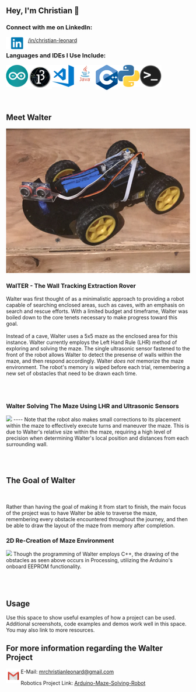 ## Hey, I'm Christian 👋

### Connect with me on LinkedIn: 
<img align="left" alt="Christian Leonard | LinkedIn" width="60px" src="https://github.com/MrChristianL/MrChristianL/blob/main/Linkedin-logo.png" /> [/in/christian-leonard]

### Languages and IDEs I Use Include:

<img align="left" alt="Arduino" width="60px" src="https://github.com/MrChristianL/MrChristianL/blob/main/arduino-1-logo-png-transparent.png" />   <img align="left" alt="Processing" width="66px" src="https://github.com/MrChristianL/MrChristianL/blob/main/180px-Processing_3_logo.png" />  <img align="left" alt="Visual Studio Code" width="60px" src="https://raw.githubusercontent.com/github/explore/80688e429a7d4ef2fca1e82350fe8e3517d3494d/topics/visual-studio-code/visual-studio-code.png" /> <img align="left" alt="Java" width="60px" src="https://github.com/MrChristianL/MrChristianL/blob/main/java_logo.jpg" />  <img align="left" alt="C++" width="60px" src="https://github.com/MrChristianL/MrChristianL/blob/main/1200px-ISO_C%2B%2B_Logo.svg.png" /> <img align="left" alt="Python" width="60px" src="https://github.com/MrChristianL/MrChristianL/blob/main/Python_logo_icon.png" /> <img align="left" alt="Terminal" width="60px" src="https://raw.githubusercontent.com/github/explore/80688e429a7d4ef2fca1e82350fe8e3517d3494d/topics/terminal/terminal.png" />

<br/><br/>
<br/><br/>
<br/><br/>

<!-- ABOUT THE PROJECT -->
## Meet Walter
<img src="https://github.com/MrChristianL/MrChristianL/blob/main/Walter.jpg" width="600">

### WalTER - The Wall Tracking Extraction Rover
Walter was first thought of as a minimalistic approach to providing a robot capable of searching enclosed areas, such as caves, with an emphasis on search and rescue efforts. With a limited budget and timeframe, Walter was boiled down to the core tenets necessary to make progress toward this goal.
<br/><br/>
Instead of a cave, Walter uses a 5x5 maze as the enclosed area for this instance. Walter currently employs the Left Hand Rule (LHR) method of exploring and solving the maze. The single ultrasonic sensor fastened to the front of the robot allows Walter to detect the presense of walls within the maze, and then respond accordingly. Walter *does not* memorize the maze environment. The robot's memory is wiped before each trial, remembering a new set of obstacles that need to be drawn each time. 

<br/><br/>
### Walter Solving The Maze Using LHR and Ultrasonic Sensors
<img src="https://github.com/MrChristianL/MrChristianL/blob/main/Solving.gif" width="500">
----
Note that the robot also makes small corrections to its placement within the maze to effectively execute turns and maneuver the maze. This is due to Walter's relative size within the maze, requiring a high level of precision when determining Walter's local position and distances from each surrounding wall.

<br/><br/>

## The Goal of Walter
<br/><br/>
Rather than having the goal of making it from start to finish, the main focus of the project was to have Walter be able to traverse the maze, remembering every obstacle encountered throughout the journey, and then be able to draw the layout of the maze from memory after completion.

### 2D Re-Creation of Maze Environment
<img src="https://github.com/MrChristianL/MrChristianL/blob/main/Drawing.gif" width="350">
Though the programming of Walter employs C++, the drawing of the obstacles as seen above occurs in Processing, utilizing the Arduino's onboard EEPROM functionality.
<br/><br/>
<br/><br/>

<!-- USAGE EXAMPLES -->
## Usage

Use this space to show useful examples of how a project can be used. Additional screenshots, code examples and demos work well in this space. You may also link to more resources.


<!-- CONTACT -->
## For more information regarding the Walter Project
E-Mail:   <img align="left" alt="Christian Leonard | LinkedIn" width="40px" src="https://github.com/MrChristianL/MrChristianL/blob/main/logo-gmail-png-file-gmail-icon-svg-wikimedia-commons-0.png" /> mrchristianleonard@gmail.com

Robotics Project Link: [Arduino-Maze-Solving-Robot](https://github.com/MrChristianL/Arduino-Maze-Solving-Robot)


<!-- MARKDOWN LINKS AND IMAGES -->
[linkedin-shield]: https://github.com/MrChristianL/MrChristianL/blob/main/Linkedin-logo.png
[/in/christian-leonard]: https://www.linkedin.com/in/christian-leonard/
[mrchristianleonard@gmial.com]: mrchristianleonard@gmail.com
